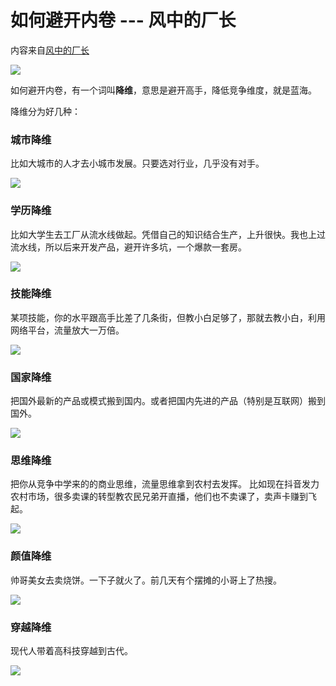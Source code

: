 # 如何避开内卷 --- 风中的厂长

内容来自[风中的厂长](https://weibo.com/u/6169408204)

![](https://fudongdong-statics.oss-cn-beijing.aliyuncs.com/images/20220213/b2ea1225154a4ab59af3340ad7a161df.png?x-oss-process=image/resize,w_800/quality,q_80)


如何避开内卷，有一个词叫**降维**，意思是避开高手，降低竞争维度，就是蓝海。

降维分为好几种：

### 城市降维

比如大城市的人才去小城市发展。只要选对行业，几乎没有对手。

![](https://fudongdong-statics.oss-cn-beijing.aliyuncs.com/images/20220213/b70180a3ca4a40b98f1c7be645cc66fd.png?x-oss-process=image/resize,w_800/quality,q_80)

### 学历降维

比如大学生去工厂从流水线做起。凭借自己的知识结合生产，上升很快。我也上过流水线，所以后来开发产品，避开许多坑，一个爆款一套房。

![](https://fudongdong-statics.oss-cn-beijing.aliyuncs.com/images/20220213/c32a98765a984bffbcedc4f4829dd6f3.png?x-oss-process=image/resize,w_800/quality,q_80)


### 技能降维

某项技能，你的水平跟高手比差了几条街，但教小白足够了，那就去教小白，利用网络平台，流量放大一万倍。

![](https://fudongdong-statics.oss-cn-beijing.aliyuncs.com/images/20220213/1db081b73679400d84b5c56d3dd0a3e6.png?x-oss-process=image/resize,w_800/quality,q_80)


### 国家降维

把国外最新的产品或模式搬到国内。或者把国内先进的产品（特别是互联网）搬到国外。

![](https://fudongdong-statics.oss-cn-beijing.aliyuncs.com/images/20220213/d66e01a87258410691d53567ca408daa.png?x-oss-process=image/resize,w_800/quality,q_80)


### 思维降维

把你从竞争中学来的的商业思维，流量思维拿到农村去发挥。 比如现在抖音发力农村市场，很多卖课的转型教农民兄弟开直播，他们也不卖课了，卖声卡赚到飞起。

![](https://fudongdong-statics.oss-cn-beijing.aliyuncs.com/images/20220213/568ba3e51fdf4737b5b0b3e5997c79f6.png?x-oss-process=image/resize,w_800/quality,q_80)


### 颜值降维

帅哥美女去卖烧饼。一下子就火了。前几天有个摆摊的小哥上了热搜。

![](https://fudongdong-statics.oss-cn-beijing.aliyuncs.com/images/20220213/fbdd65d488cf47dc83d21f219cffbf5d.png?x-oss-process=image/resize,w_800/quality,q_80)


### 穿越降维

现代人带着高科技穿越到古代。

![](https://fudongdong-statics.oss-cn-beijing.aliyuncs.com/images/20220213/25410159771d4bbc830292ace2729be7.png?x-oss-process=image/resize,w_800/quality,q_80)


[//]: # (![]&#40;https://fudongdong-statics.oss-cn-beijing.aliyuncs.com/images/20220213/13d87c2808ef45e89232cf1bbc726798.png?x-oss-process=image/resize,w_800/quality,q_80&#41;)
